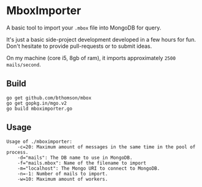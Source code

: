 # MboxImporter

A basic tool to import your `.mbox` file into MongoDB for query.

It's just a basic side-project development developed in a few hours for fun. Don't hesitate to provide pull-requests or to submit ideas.

On my machine (core i5, 8gb of ram), it imports approximately `2500 mails/second`.

## Build

```
go get github.com/bthomson/mbox
go get gopkg.in/mgo.v2
go build mboximporter.go

```

## Usage

```
Usage of ./mboximporter:
    -c=20: Maximum amount of messages in the same time in the pool of process.
    -d="mails": The DB name to use in MongoDB.
    -f="mails.mbox": Name of the filename to import
    -m="localhost": The Mongo URI to connect to MongoDB.
    -n=-1: Number of mails to import.
    -w=10: Maximum amount of workers.
```
